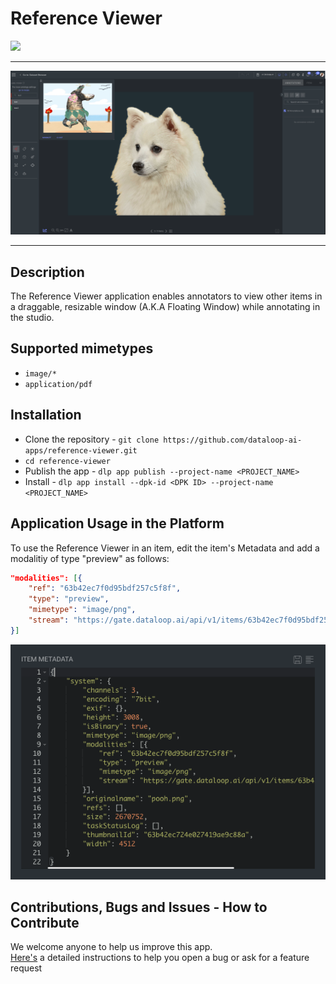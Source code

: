 # Reference Viewer

  <img height="40mm" src="https://mk0dataloop4fni44fjg.kinstacdn.com/wp-content/uploads/2020/03/logo.svg">

---

  <img src="./docs/example.png">

---
## Description

The Reference Viewer application enables annotators to view other items in a draggable, resizable window (A.K.A Floating Window) while annotating in the studio.

## Supported mimetypes
* `image/*`
* `application/pdf`


## Installation
* Clone the repository -  `git clone https://github.com/dataloop-ai-apps/reference-viewer.git`
* `cd reference-viewer`
* Publish the app -  `dlp app publish --project-name <PROJECT_NAME>`
* Install - `dlp app install --dpk-id <DPK ID> --project-name <PROJECT_NAME>`

## Application Usage in the Platform
To use the Reference Viewer in an item, edit the item's Metadata and add a modalitiy of type "preview" as follows:
``` json
"modalities": [{
    "ref": "63b42ec7f0d95bdf257c5f8f",
    "type": "preview",
    "mimetype": "image/png",
    "stream": "https://gate.dataloop.ai/api/v1/items/63b42ec7f0d95bdf257c5f8f/stream"
}]
```

  <img src="./docs/metadata.png">

## Contributions, Bugs and Issues - How to Contribute  
We welcome anyone to help us improve this app.  
[Here's](CONTRIBUTING.md) a detailed instructions to help you open a bug or ask for a feature request